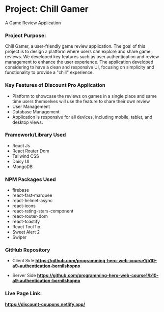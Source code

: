 
# Project: Chill Gamer

A Game Review Application


### Project Purpose:

Chill Gamer, a user-friendly game review application. The goal of this project is to design a platform where users can explore and share game reviews. We developed key features such as user authentication and review management to enhance the user experience. The application developed considering to have a clean and responsive UI, focusing on simplicity and functionality to provide a "chill" experience.

### Key Features of Discount Pro Application
* Platform to showcase the reviews on games in a single place and same time users themselves will use the feature to share their own review
* User Management
* Database Management
* Application is responsive for all devices, including mobile, tablet, and desktop views. 



### Framework/Library Used
* React Js
* React Router Dom
* Tailwind CSS
* Daisy UI
* MongoDB

### NPM Packages Used
* firebase
* react-fast-marquee
* react-helmet-async
* react-icons
* react-rating-stars-component
* react-router-dom
* react-toastify
* React ToolTip
* Sweet Alert 2
* Swiper


### GitHub Repository
* Client Side
**https://github.com/programming-hero-web-course1/b10-a9-authentication-bornilshopno**

* Server Side
**https://github.com/programming-hero-web-course1/b10-a9-authentication-bornilshopno**

### Live Page Link:

**https://discount-coupons.netlify.app/**
